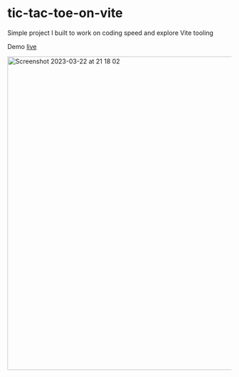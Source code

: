 # tic-tac-toe-on-vite

Simple project I built to work on coding speed and explore Vite tooling

Demo [live](https://stalwart-tulumba-0ac16c.netlify.app)

<img width="705" alt="Screenshot 2023-03-22 at 21 18 02" src="https://user-images.githubusercontent.com/61250665/227093278-93b0486c-cce9-4174-ba65-b6c33524bea5.png">
